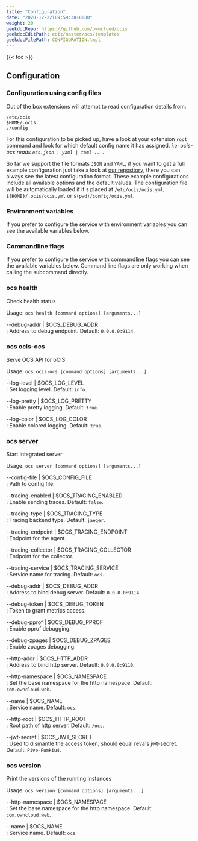 ```yaml
---
title: "Configuration"
date: "2020-12-22T09:59:38+0000"
weight: 20
geekdocRepo: https://github.com/owncloud/ocis
geekdocEditPath: edit/master/ocs/templates
geekdocFilePath: CONFIGURATION.tmpl
---
```


{{< toc >}}

## Configuration

### Configuration using config files

Out of the box extensions will attempt to read configuration details from:

```console
/etc/ocis
$HOME/.ocis
./config
```

For this configuration to be picked up, have a look at your extension `root` command and look for which default config name it has assigned. *i.e: ocis-ocs reads `ocs.json | yaml | toml ...`*.

So far we support the file formats `JSON` and `YAML`, if you want to get a full example configuration just take a look at [our repository](https://github.com/owncloud/ocis/tree/master/config), there you can always see the latest configuration format. These example configurations include all available options and the default values. The configuration file will be automatically loaded if it's placed at `/etc/ocis/ocis.yml`, `${HOME}/.ocis/ocis.yml` or `$(pwd)/config/ocis.yml`.

### Environment variables

If you prefer to configure the service with environment variables you can see the available variables below.

### Commandline flags

If you prefer to configure the service with commandline flags you can see the available variables below. Command line flags are only working when calling the subcommand directly.

### ocs health

Check health status

Usage: `ocs health [command options] [arguments...]`

--debug-addr | $OCS_DEBUG_ADDR  
: Address to debug endpoint. Default: `0.0.0.0:9114`.

### ocs ocis-ocs

Serve OCS API for oCIS

Usage: `ocs ocis-ocs [command options] [arguments...]`

--log-level | $OCS_LOG_LEVEL  
: Set logging level. Default: `info`.

--log-pretty | $OCS_LOG_PRETTY  
: Enable pretty logging. Default: `true`.

--log-color | $OCS_LOG_COLOR  
: Enable colored logging. Default: `true`.

### ocs server

Start integrated server

Usage: `ocs server [command options] [arguments...]`

--config-file | $OCS_CONFIG_FILE  
: Path to config file.

--tracing-enabled | $OCS_TRACING_ENABLED  
: Enable sending traces. Default: `false`.

--tracing-type | $OCS_TRACING_TYPE  
: Tracing backend type. Default: `jaeger`.

--tracing-endpoint | $OCS_TRACING_ENDPOINT  
: Endpoint for the agent.

--tracing-collector | $OCS_TRACING_COLLECTOR  
: Endpoint for the collector.

--tracing-service | $OCS_TRACING_SERVICE  
: Service name for tracing. Default: `ocs`.

--debug-addr | $OCS_DEBUG_ADDR  
: Address to bind debug server. Default: `0.0.0.0:9114`.

--debug-token | $OCS_DEBUG_TOKEN  
: Token to grant metrics access.

--debug-pprof | $OCS_DEBUG_PPROF  
: Enable pprof debugging.

--debug-zpages | $OCS_DEBUG_ZPAGES  
: Enable zpages debugging.

--http-addr | $OCS_HTTP_ADDR  
: Address to bind http server. Default: `0.0.0.0:9110`.

--http-namespace | $OCS_NAMESPACE  
: Set the base namespace for the http namespace. Default: `com.owncloud.web`.

--name | $OCS_NAME  
: Service name. Default: `ocs`.

--http-root | $OCS_HTTP_ROOT  
: Root path of http server. Default: `/ocs`.

--jwt-secret | $OCS_JWT_SECRET  
: Used to dismantle the access token, should equal reva's jwt-secret. Default: `Pive-Fumkiu4`.

### ocs version

Print the versions of the running instances

Usage: `ocs version [command options] [arguments...]`

--http-namespace | $OCS_NAMESPACE  
: Set the base namespace for the http namespace. Default: `com.owncloud.web`.

--name | $OCS_NAME  
: Service name. Default: `ocs`.

